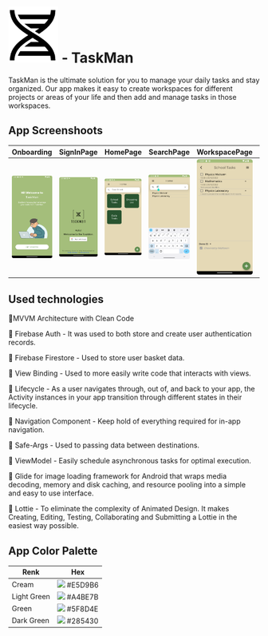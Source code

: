 # <img src="https://github.com/yamanf/TaskMan/blob/main/sc/logo_transparent.png" width="100"> - TaskMan

TaskMan is the ultimate solution for you to manage your daily tasks and stay organized. Our app makes it easy to create workspaces for different projects or areas of your life and then add and manage tasks in those workspaces.

## App Screenshoots

Onboarding|SignInPage|HomePage|SearchPage|WorkspacePage|UpdatePage
 --- | --- | --- | --- | --- | --- 
![](https://github.com/yamanf/TaskMan/blob/main/sc/Screenshot_20230117_173007.png)| ![](https://github.com/yamanf/TaskMan/blob/main/sc/Screenshot_20230117_173109.png) |  ![](https://github.com/yamanf/TaskMan/blob/main/sc/Screenshot_20230117_173412.png) |  ![](https://github.com/yamanf/TaskMan/blob/main/sc/Screenshot_20230118_110758.png) | ![](https://github.com/yamanf/TaskMan/blob/main/sc/Screenshot_20230118_110503.png) | ![](https://github.com/yamanf/TaskMan/blob/main/sc/Screenshot_20230118_125709.png) 

## Used technologies

🔧MVVM Architecture with Clean Code

🔧 Firebase Auth - It was used to both store and create user authentication records.

🔧 Firebase Firestore - Used to store user basket data.

🔧 View Binding - Used to more easily write code that interacts with views.

🔧 Lifecycle - As a user navigates through, out of, and back to your app, the Activity instances in your app transition through different states in their lifecycle.

🔧 Navigation Component - Keep hold of everything required for in-app navigation.

🔧 Safe-Args - Used to passing data between destinations.

🔧 ViewModel - Easily schedule asynchronous tasks for optimal execution.

🔧 Glide for image loading framework for Android that wraps media decoding, memory and disk caching, and resource pooling into a simple and easy to use interface.

🔧 Lottie -  To eliminate the complexity of Animated Design. It makes Creating, Editing, Testing, Collaborating and Submitting a Lottie in the easiest way possible.
## App Color Palette

| Renk             | Hex                                                                |
| ----------------- | ------------------------------------------------------------------ |
| Cream | ![](https://via.placeholder.com/10/E5D9B6?text=+) #E5D9B6 |
| Light Green | ![](https://via.placeholder.com/10/A4BE7B?text=+) #A4BE7B |
| Green | ![](https://via.placeholder.com/10/5F8D4E?text=+) #5F8D4E |
| Dark Green | ![](https://via.placeholder.com/10/285430?text=+) #285430 | 




